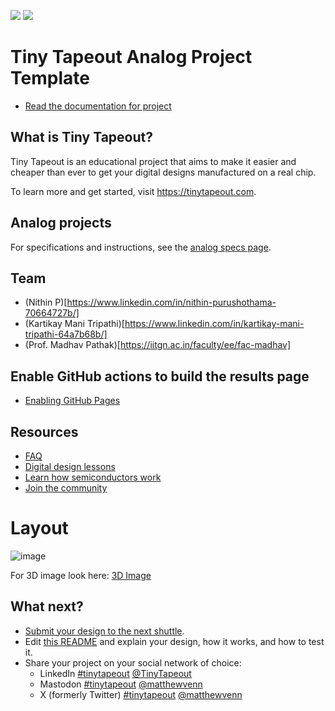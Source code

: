 ![](../../workflows/gds/badge.svg) ![](../../workflows/docs/badge.svg)

# Tiny Tapeout Analog Project Template

- [Read the documentation for project](docs/info.md)

## What is Tiny Tapeout?

Tiny Tapeout is an educational project that aims to make it easier and cheaper than ever to get your digital designs manufactured on a real chip.

To learn more and get started, visit https://tinytapeout.com.

## Analog projects

For specifications and instructions, see the [analog specs page](https://tinytapeout.com/specs/analog/).

## Team 
- (Nithin P)[https://www.linkedin.com/in/nithin-purushothama-70664727b/]
- (Kartikay Mani Tripathi)[https://www.linkedin.com/in/kartikay-mani-tripathi-64a7b68b/]
- (Prof. Madhav Pathak)[https://iitgn.ac.in/faculty/ee/fac-madhav]

## Enable GitHub actions to build the results page

- [Enabling GitHub Pages](https://tinytapeout.com/faq/#my-github-action-is-failing-on-the-pages-part)

## Resources

- [FAQ](https://tinytapeout.com/faq/)
- [Digital design lessons](https://tinytapeout.com/digital_design/)
- [Learn how semiconductors work](https://tinytapeout.com/siliwiz/)
- [Join the community](https://tinytapeout.com/discord)

# Layout

![image](https://github.com/user-attachments/assets/88997179-0b19-4247-9a9a-c38ebc5afbdd)

For 3D image look here: [3D Image](https://gds-viewer.tinytapeout.com/?model=https://low-power-circuits-iot-systems-group.github.io/LPCAS_TP1/tinytapeout.gds.gltf)


## What next?

- [Submit your design to the next shuttle](https://app.tinytapeout.com/).
- Edit [this README](README.md) and explain your design, how it works, and how to test it.
- Share your project on your social network of choice:
  - LinkedIn [#tinytapeout](https://www.linkedin.com/search/results/content/?keywords=%23tinytapeout) [@TinyTapeout](https://www.linkedin.com/company/100708654/)
  - Mastodon [#tinytapeout](https://chaos.social/tags/tinytapeout) [@matthewvenn](https://chaos.social/@matthewvenn)
  - X (formerly Twitter) [#tinytapeout](https://twitter.com/hashtag/tinytapeout) [@matthewvenn](https://twitter.com/matthewvenn)
